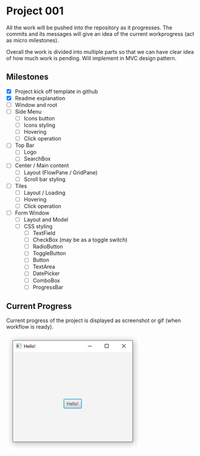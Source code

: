 # Project 001
All the work will be pushed into the repository as it progresses. The commits and its messages will give an idea of the current workprogress (act as micro milestones).

Overall the work is divided into multiple parts so that we can have clear idea of how much work is pending. Will implement in MVC design pattern. 

## Milestones
- [x] Project kick off template in github
- [x] Readme explanation
- [ ] Window and root
- [ ] Side Menu
   - [ ] Icons button
   - [ ] Icons styling
   - [ ] Hovering
   - [ ] Click operation
- [ ] Top Bar
   - [ ] Logo
   - [ ] SearchBox
- [ ] Center / Main content
   - [ ] Layout (FlowPane / GridPane)
   - [ ] Scroll bar styling
- [ ] Tiles
   - [ ] Layout / Loading
   - [ ] Hovering
   - [ ] Click operation
- [ ] Form Window
   - [ ] Layout and Model
   - [ ] CSS styling
      - [ ] TextField
      - [ ] CheckBox (may be as a toggle switch)
      - [ ] RadioButton
      - [ ] ToggleButton
      - [ ] Button
      - [ ] TextArea
      - [ ] DatePicker
      - [ ] ComboBox
      - [ ] ProgressBar
 
 ## Current Progress
 Current progress of the project is displayed as screenshot or gif (when workflow is ready).
 
 ![](https://github.com/saidandem/project_001/blob/master/src/main/resources/gitfiles/status.JPG)
